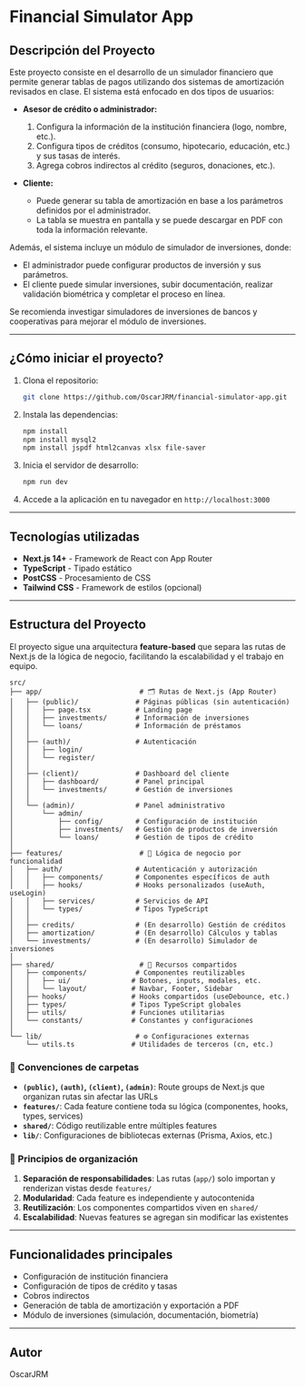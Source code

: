 
# Financial Simulator App

## Descripción del Proyecto

Este proyecto consiste en el desarrollo de un simulador financiero que permite generar tablas de pagos utilizando dos sistemas de amortización revisados en clase. El sistema está enfocado en dos tipos de usuarios:

- **Asesor de crédito o administrador:**
  1. Configura la información de la institución financiera (logo, nombre, etc.).
  2. Configura tipos de créditos (consumo, hipotecario, educación, etc.) y sus tasas de interés.
  3. Agrega cobros indirectos al crédito (seguros, donaciones, etc.).

- **Cliente:**
  - Puede generar su tabla de amortización en base a los parámetros definidos por el administrador.
  - La tabla se muestra en pantalla y se puede descargar en PDF con toda la información relevante.

Además, el sistema incluye un módulo de simulador de inversiones, donde:

- El administrador puede configurar productos de inversión y sus parámetros.
- El cliente puede simular inversiones, subir documentación, realizar validación biométrica y completar el proceso en línea.

Se recomienda investigar simuladores de inversiones de bancos y cooperativas para mejorar el módulo de inversiones.

---

## ¿Cómo iniciar el proyecto?

1. Clona el repositorio:
	```bash
	git clone https://github.com/OscarJRM/financial-simulator-app.git
	```

2. Instala las dependencias:
	```bash
	npm install
 	npm install mysql2
	npm install jspdf html2canvas xlsx file-saver
	```

3. Inicia el servidor de desarrollo:
	```bash
	npm run dev
	```

4. Accede a la aplicación en tu navegador en `http://localhost:3000`

---

## Tecnologías utilizadas

- **Next.js 14+** - Framework de React con App Router
- **TypeScript** - Tipado estático
- **PostCSS** - Procesamiento de CSS
- **Tailwind CSS** - Framework de estilos (opcional)

---

## Estructura del Proyecto

El proyecto sigue una arquitectura **feature-based** que separa las rutas de Next.js de la lógica de negocio, facilitando la escalabilidad y el trabajo en equipo.

```
src/
├── app/                        # 🗂️ Rutas de Next.js (App Router)
│   ├── (public)/              # Páginas públicas (sin autenticación)
│   │   ├── page.tsx           # Landing page
│   │   ├── investments/       # Información de inversiones
│   │   └── loans/             # Información de préstamos
│   │
│   ├── (auth)/                # Autenticación
│   │   ├── login/
│   │   └── register/
│   │
│   ├── (client)/              # Dashboard del cliente
│   │   ├── dashboard/         # Panel principal
│   │   └── investments/       # Gestión de inversiones
│   │
│   └── (admin)/               # Panel administrativo
│       └── admin/
│           ├── config/        # Configuración de institución
│           ├── investments/   # Gestión de productos de inversión
│           └── loans/         # Gestión de tipos de crédito
│
├── features/                   # 🎯 Lógica de negocio por funcionalidad
│   ├── auth/                  # Autenticación y autorización
│   │   ├── components/        # Componentes específicos de auth
│   │   ├── hooks/             # Hooks personalizados (useAuth, useLogin)
│   │   ├── services/          # Servicios de API
│   │   └── types/             # Tipos TypeScript
│   │
│   ├── credits/               # (En desarrollo) Gestión de créditos
│   ├── amortization/          # (En desarrollo) Cálculos y tablas
│   └── investments/           # (En desarrollo) Simulador de inversiones
│
├── shared/                     # 🔧 Recursos compartidos
│   ├── components/            # Componentes reutilizables
│   │   ├── ui/               # Botones, inputs, modales, etc.
│   │   └── layout/           # Navbar, Footer, Sidebar
│   ├── hooks/                # Hooks compartidos (useDebounce, etc.)
│   ├── types/                # Tipos TypeScript globales
│   ├── utils/                # Funciones utilitarias
│   └── constants/            # Constantes y configuraciones
│
└── lib/                       # ⚙️ Configuraciones externas
    └── utils.ts              # Utilidades de terceros (cn, etc.)
```

### 📁 Convenciones de carpetas

- **`(public)`, `(auth)`, `(client)`, `(admin)`**: Route groups de Next.js que organizan rutas sin afectar las URLs
- **`features/`**: Cada feature contiene toda su lógica (componentes, hooks, types, services)
- **`shared/`**: Código reutilizable entre múltiples features
- **`lib/`**: Configuraciones de bibliotecas externas (Prisma, Axios, etc.)

### 🎯 Principios de organización

1. **Separación de responsabilidades**: Las rutas (`app/`) solo importan y renderizan vistas desde `features/`
2. **Modularidad**: Cada feature es independiente y autocontenida
3. **Reutilización**: Los componentes compartidos viven en `shared/`
4. **Escalabilidad**: Nuevas features se agregan sin modificar las existentes

---

## Funcionalidades principales

- Configuración de institución financiera
- Configuración de tipos de crédito y tasas
- Cobros indirectos
- Generación de tabla de amortización y exportación a PDF
- Módulo de inversiones (simulación, documentación, biometría)

---

## Autor

OscarJRM
